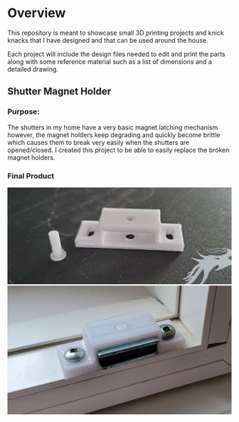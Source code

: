 # Overview

This repository is meant to showcase small 3D printing projects and knick knacks that I have designed and that can be used around the house.

Each project will include the design files needed to edit and print the parts along with some reference material such as a list of dimensions and a detailed drawing.


## Shutter Magnet Holder

### Purpose:
The shutters in my home have a very basic magnet latching mechanism however, the magnet holders keep degrading and quickly become brittle which causes them to break very easily when the shutters are opened/closed. I created this project to be able to easily replace the broken magnet holders.

### Final Product
![alt text](shutter-magnet-holder/shutter-magnet-1.png)
![alt text](shutter-magnet-holder/shutter-magnet-2.png)